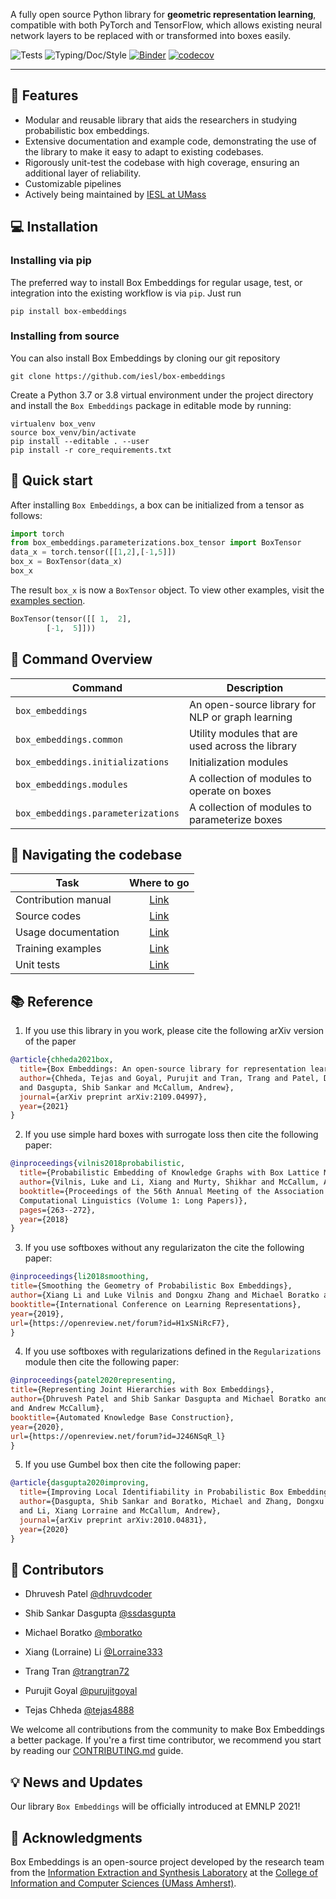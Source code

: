 A fully open source Python library for **geometric representation learning**, compatible with both PyTorch and
TensorFlow, which allows existing neural network layers to be replaced  with or transformed into boxes easily.

![Tests](https://github.com/iesl/box-embeddings/workflows/Tests/badge.svg)
![Typing/Doc/Style](https://github.com/iesl/box-embeddings/workflows/Typing/Doc/Style/badge.svg)
[![Binder](https://mybinder.org/badge_logo.svg)](https://mybinder.org/v2/gh/iesl/box-embeddings/dev/main)
[![codecov](https://codecov.io/gh/iesl/box-embeddings/branch/main/graph/badge.svg?token=XPNQI0QXFZ)](https://codecov.io/gh/iesl/box-embeddings)

<hr/>

## 🌟 Features
- Modular and reusable library that aids the researchers in studying probabilistic box embeddings.
- Extensive documentation and example code, demonstrating the use of the library to make it easy to
  adapt to existing codebases.
- Rigorously unit-test the codebase with high coverage, ensuring an additional layer of reliability.
- Customizable pipelines
- Actively being maintained by [IESL at UMass](http://www.iesl.cs.umass.edu/)

## 💻 Installation

### Installing via pip

The preferred way to install Box Embeddings for regular usage, test, or integration into the existing workflow
is via `pip`. Just run

```shell
pip install box-embeddings
```


### Installing from source

You can also install Box Embeddings by cloning our git repository

```shell
git clone https://github.com/iesl/box-embeddings
```

Create a Python 3.7 or 3.8 virtual environment under the project directory and install the `Box Embeddings`
package in editable mode by running:

```shell
virtualenv box_venv
source box_venv/bin/activate
pip install --editable . --user
pip install -r core_requirements.txt
```
## 👟 Quick start
After installing `Box Embeddings`, a box can be initialized from a tensor as follows:

```python
import torch
from box_embeddings.parameterizations.box_tensor import BoxTensor
data_x = torch.tensor([[1,2],[-1,5]])
box_x = BoxTensor(data_x)
box_x
```

The result `box_x` is now a `BoxTensor` object. To view other examples, visit the
[examples section](https://github.com/iesl/box-embeddings/tree/main/usage_doc).

```python
BoxTensor(tensor([[ 1,  2],
        [-1,  5]]))
```


## 📖 Command Overview

| Command | Description |
| --- | --- |
| `box_embeddings` | An open-source library for NLP or graph learning |
| `box_embeddings.common` | Utility modules that are used across the library |
| `box_embeddings.initializations` | Initialization modules |
| `box_embeddings.modules` | A collection of modules to operate on boxes|
| `box_embeddings.parameterizations` | A collection of modules to parameterize boxes|


## 📍 Navigating the codebase

| Task | Where to go |
| --- |:---:|
| Contribution manual | [Link](https://github.com/iesl/box-embeddings/blob/main/.github/CONTRIBUTING.md) |
| Source codes | [Link](https://github.com/iesl/box-embeddings/tree/main/box_embeddings) |
| Usage documentation| [Link](https://github.com/iesl/box-embeddings/tree/main/usage_doc) |
| Training examples | [Link](https://github.com/iesl/box-embeddings/tree/main/examples)|
| Unit tests | [Link](https://github.com/iesl/box-embeddings/tree/main/tests)|

## 📚 Reference

1. If you use this library in you work, please cite the following arXiv version of the paper
```bibtex
@article{chheda2021box,
  title={Box Embeddings: An open-source library for representation learning using geometric structures},
  author={Chheda, Tejas and Goyal, Purujit and Tran, Trang and Patel, Dhruvesh and Boratko, Michael
  and Dasgupta, Shib Sankar and McCallum, Andrew},
  journal={arXiv preprint arXiv:2109.04997},
  year={2021}
}
```

2. If you use simple hard boxes with surrogate loss then cite the following paper:

```bibtex
@inproceedings{vilnis2018probabilistic,
  title={Probabilistic Embedding of Knowledge Graphs with Box Lattice Measures},
  author={Vilnis, Luke and Li, Xiang and Murty, Shikhar and McCallum, Andrew},
  booktitle={Proceedings of the 56th Annual Meeting of the Association for
  Computational Linguistics (Volume 1: Long Papers)},
  pages={263--272},
  year={2018}
}
```

3. If you use softboxes without any regularizaton the cite the following paper:

```bibtex
@inproceedings{li2018smoothing,
title={Smoothing the Geometry of Probabilistic Box Embeddings},
author={Xiang Li and Luke Vilnis and Dongxu Zhang and Michael Boratko and Andrew McCallum},
booktitle={International Conference on Learning Representations},
year={2019},
url={https://openreview.net/forum?id=H1xSNiRcF7},
}
```

4. If you use softboxes with regularizations defined in the `Regularizations` module then cite the following paper:

```bibtex
@inproceedings{patel2020representing,
title={Representing Joint Hierarchies with Box Embeddings},
author={Dhruvesh Patel and Shib Sankar Dasgupta and Michael Boratko and Xiang Li and Luke Vilnis
and Andrew McCallum},
booktitle={Automated Knowledge Base Construction},
year={2020},
url={https://openreview.net/forum?id=J246NSqR_l}
}
```

5. If you use Gumbel box then cite the following paper:

```bibtex
@article{dasgupta2020improving,
  title={Improving Local Identifiability in Probabilistic Box Embeddings},
  author={Dasgupta, Shib Sankar and Boratko, Michael and Zhang, Dongxu and Vilnis, Luke
  and Li, Xiang Lorraine and McCallum, Andrew},
  journal={arXiv preprint arXiv:2010.04831},
  year={2020}
}
```

## 💪 Contributors

* Dhruvesh Patel [@dhruvdcoder](https://github.com/dhruvdcoder)

* Shib Sankar Dasgupta [@ssdasgupta](https://github.com/ssdasgupta)

* Michael Boratko [@mboratko](https://github.com/mboratko)

* Xiang (Lorraine) Li [@Lorraine333](https://github.com/Lorraine333)

* Trang Tran [@trangtran72](https://github.com/trangtran72)

* Purujit Goyal [@purujitgoyal](https://github.com/purujitgoyal)

* Tejas Chheda [@tejas4888](https://github.com/tejas4888)

We welcome all contributions from the community to make Box Embeddings a better package.
If you're a first time contributor, we recommend you start by reading our
[CONTRIBUTING.md](https://github.com/iesl/box-embeddings/blob/main/.github/CONTRIBUTING.md) guide.


## 💡 News and Updates
Our library `Box Embeddings` will be officially introduced at EMNLP 2021!

## 🤗 Acknowledgments
Box Embeddings is an open-source project developed by the research team from the
[Information Extraction and Synthesis Laboratory](http://www.iesl.cs.umass.edu/) at the
[College of Information and Computer Sciences (UMass Amherst)](https://www.cics.umass.edu/).
